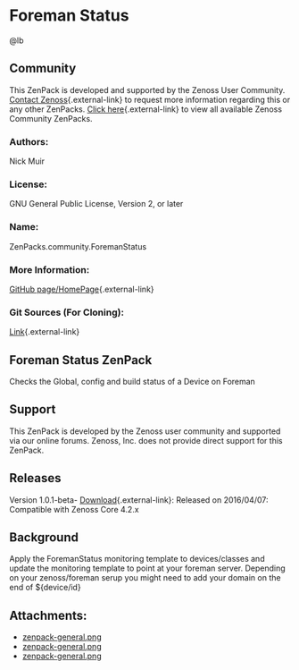 # Foreman Status

@lb[](img/zenpack-zenpack-general.png)

## Community

This ZenPack is developed and supported by the Zenoss User Community.
[Contact Zenoss](https://tryit.zenoss.com/zenpack-contact/){.external-link} to
request more information regarding this or any other ZenPacks. [Click here](https://zenoss.com/product/zenpacks?f%5B0%5D=im_field_zenpack_category:1021){.external-link} to
view all available Zenoss Community ZenPacks.

### Authors:

Nick Muir

### License:

GNU General Public License, Version 2, or later

### Name:

ZenPacks.community.ForemanStatus

### More Information:

[GitHub page/HomePage](https://github.com/nickmuir/ZenPacks.community.ForemanStatus){.external-link}

### Git Sources (For Cloning):

[Link](https://github.com/nickmuir/ZenPacks.community.ForemanStatus.git){.external-link}

## Foreman Status ZenPack

Checks the Global, config and build status of a Device on Foreman

## Support

This ZenPack is developed by the Zenoss user community and supported via
our online forums. Zenoss, Inc. does not provide direct support for this
ZenPack.

## Releases

Version 1.0.1-beta- [Download](https://storage.googleapis.com/zenpacks/ZenPacks.community.ForemanStatus/1.0.1-beta/ZenPacks.community.ForemanStatus-1.0.1-beta.egg){.external-link}:   Released on 2016/04/07:   Compatible with Zenoss Core 4.2.x

## Background

Apply the ForemanStatus monitoring template to devices/classes and
update the monitoring template to point at your foreman server.
Depending on your zenoss/foreman serup you might need to add your domain
on the end of ${device/id}

## Attachments:

-   [zenpack-general.png](img/zenpack-zenpack-general.png)
-   [zenpack-general.png](img/zenpack-zenpack-general.png)
-   [zenpack-general.png](img/zenpack-zenpack-general.png)

